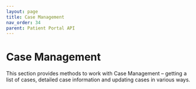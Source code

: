 ```yaml
---
layout: page
title: Case Management
nav_order: 34
parent: Patient Portal API
---
```


# Case Management
This section provides methods to work with Case Management – getting a list of cases, detailed case information and updating cases in various ways.